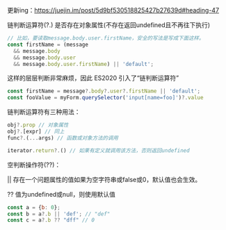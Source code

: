 更新ing：https://juejin.im/post/5d9bf530518825427b27639d#heading-47


链判断运算符(?.)
是否存在对象属性(不存在返回undefined且不再往下执行)

```javascript
// 比如，要读取message.body.user.firstName，安全的写法是写成下面这样。
const firstName = (message
  && message.body
  && message.body.user
  && message.body.user.firstName) || 'default';
```


这样的层层判断非常麻烦，因此 ES2020 引入了“链判断运算符”

```javascript
const firstName = message?.body?.user?.firstName || 'default';
const fooValue = myForm.querySelector('input[name=foo]')?.value
```

链判断运算符有三种用法：

```javascript
obj?.prop // 对象属性
obj?.[expr] // 同上
func?.(...args) // 函数或对象方法的调用

iterator.return?.() // 如果有定义就调用该方法，否则返回undefined
```

空判断操作符(??)：

|| 存在一个问题属性的值如果为空字符串或false或0，默认值也会生效。

?? 值为undefined或null，则使用默认值

```js
const a = {b: 0};
const b = a?.b || 'def'; // "def"
const c = a?.b ?? "dff" // 0
```